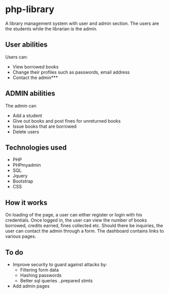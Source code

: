 # php-library
A library management system with user and admin section. The users are the students while the librarian is the admin.

## User abilities
Users can:
* View borrowed books
* Change their profiles such as passwords, email address
* Contact the admin***

## ADMIN abilities
The admin can
* Add a student
* Give out books and post fines for unreturned books
* Issue books that are borrowed
* Delete users 

## Technologies used
* PHP
* PHPmyadmin
* SQL
* Jquery
* Bootstrap
* CSS

## How it works

On loading of the page, a user can either register or login with his credentials. Once logged in, the user can view the number of books borrowed, credits earned, fines collected etc. Should there be inquiries, the user can contact the admin through a form. The dashboard contains links to various pages.

## To do 
* Improve security to guard against attacks by:
  * Filtering form data
  * Hashing passwords
  * Better sql queries ..prepared stmts
* Add admin pages 

